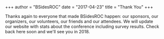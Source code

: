 +++
author = "BSidesROC"
date = "2017-04-23"
title = "Thank You"
+++

Thanks again to everyone that made BSidesROC happen: our sponsors, our organizers,
our volunteers, our friends and our attendees. We will update our website with 
stats about the conference including survey results. Check back here soon and
we'll see you in 2018. 

